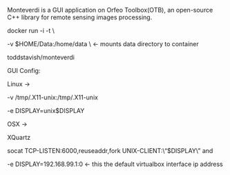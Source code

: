 Monteverdi is a GUI application on Orfeo Toolbox(OTB), an open-source C++ library for remote sensing images processing.


docker run -i -t \

-v $HOME/Data:/home/data \ <- mounts data directory to container

toddstavish/monteverdi

GUI Config:

Linux ->

-v /tmp/.X11-unix:/tmp/.X11-unix

-e DISPLAY=unix$DISPLAY

OSX ->

XQuartz

socat TCP-LISTEN:6000,reuseaddr,fork UNIX-CLIENT:\“$DISPLAY\” and

-e DISPLAY=192.168.99.1:0 <- this the default virtualbox interface ip address
